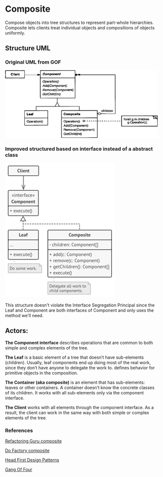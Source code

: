 # Composite

Compose objects into tree structures to represent part-whole hierarchies. Composite lets clients treat individual objects and compositions of objects uniformly.

## Structure UML

### Original UML from GOF

![](../../../umls/composite.jpg)

### Improved structured based on interface instead of a abstract class

![](../../../umls/composite-enhanced.png)

This structure doesn't violate the Interface Segregation Principal since the Leaf and Component are both interfaces of Component and only uses the method we'll need.

## Actors:

**The Component interface** describes operations that are common to both simple and complex elements of the tree.

**The Leaf** is a basic element of a tree that doesn’t have sub-elements (children).
Usually, leaf components end up doing most of the real work, since they don’t have anyone to delegate the work to.
defines behavior for primitive objects in the composition.

**The Container (aka composite)** is an element that has sub-elements:
leaves or other containers. A container doesn’t know
the concrete classes of its children. It works with all sub-elements
only via the component interface.

**The Client** works with all elements through the component
interface. As a result, the client can work in the same way with
both simple or complex elements of the tree.

### References

[Refactoring Guru composite](https://refactoring.guru/design-patterns/composite)

[Do Factory composite](https://www.dofactory.com/net/composite-design-pattern)

[Head First Design Patterns](https://www.amazon.es/Head-First-Design-Patterns-Brain-Friendly-ebook/dp/B00AA36RZY/ref=sr_1_1?__mk_es_ES=%C3%85M%C3%85%C5%BD%C3%95%C3%91&keywords=head+first+design+patterns&qid=1583686314&s=digital-text&sr=1-1)

[Gang Of Four](https://www.amazon.es/Design-Patterns-Object-Oriented-Addison-Wesley-Professional-ebook/dp/B000SEIBB8)
